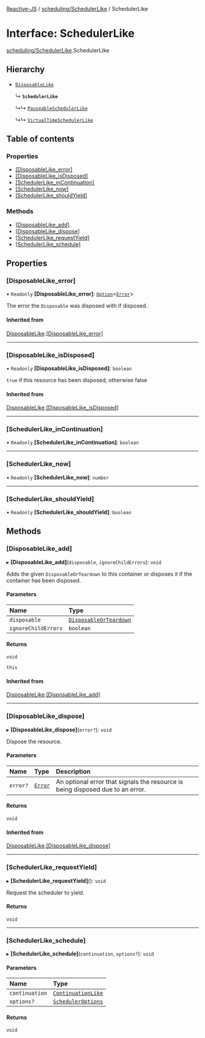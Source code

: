 [Reactive-JS](../README.md) / [scheduling/SchedulerLike](../modules/scheduling_SchedulerLike.md) / SchedulerLike

# Interface: SchedulerLike

[scheduling/SchedulerLike](../modules/scheduling_SchedulerLike.md).SchedulerLike

## Hierarchy

- [`DisposableLike`](util_DisposableLike.DisposableLike.md)

  ↳ **`SchedulerLike`**

  ↳↳ [`PauseableSchedulerLike`](scheduling_SchedulerLike.PauseableSchedulerLike.md)

  ↳↳ [`VirtualTimeSchedulerLike`](scheduling_SchedulerLike.VirtualTimeSchedulerLike.md)

## Table of contents

### Properties

- [[DisposableLike\_error]](scheduling_SchedulerLike.SchedulerLike.md#[disposablelike_error])
- [[DisposableLike\_isDisposed]](scheduling_SchedulerLike.SchedulerLike.md#[disposablelike_isdisposed])
- [[SchedulerLike\_inContinuation]](scheduling_SchedulerLike.SchedulerLike.md#[schedulerlike_incontinuation])
- [[SchedulerLike\_now]](scheduling_SchedulerLike.SchedulerLike.md#[schedulerlike_now])
- [[SchedulerLike\_shouldYield]](scheduling_SchedulerLike.SchedulerLike.md#[schedulerlike_shouldyield])

### Methods

- [[DisposableLike\_add]](scheduling_SchedulerLike.SchedulerLike.md#[disposablelike_add])
- [[DisposableLike\_dispose]](scheduling_SchedulerLike.SchedulerLike.md#[disposablelike_dispose])
- [[SchedulerLike\_requestYield]](scheduling_SchedulerLike.SchedulerLike.md#[schedulerlike_requestyield])
- [[SchedulerLike\_schedule]](scheduling_SchedulerLike.SchedulerLike.md#[schedulerlike_schedule])

## Properties

### [DisposableLike\_error]

• `Readonly` **[DisposableLike\_error]**: [`Option`](../modules/util_Option.md#option)<[`Error`](../modules/util_DisposableLike.md#error)\>

The error the `Disposable` was disposed with if disposed.

#### Inherited from

[DisposableLike](util_DisposableLike.DisposableLike.md).[[DisposableLike_error]](util_DisposableLike.DisposableLike.md#[disposablelike_error])

___

### [DisposableLike\_isDisposed]

• `Readonly` **[DisposableLike\_isDisposed]**: `boolean`

`true` if this resource has been disposed, otherwise false

#### Inherited from

[DisposableLike](util_DisposableLike.DisposableLike.md).[[DisposableLike_isDisposed]](util_DisposableLike.DisposableLike.md#[disposablelike_isdisposed])

___

### [SchedulerLike\_inContinuation]

• `Readonly` **[SchedulerLike\_inContinuation]**: `boolean`

___

### [SchedulerLike\_now]

• `Readonly` **[SchedulerLike\_now]**: `number`

___

### [SchedulerLike\_shouldYield]

• `Readonly` **[SchedulerLike\_shouldYield]**: `boolean`

## Methods

### [DisposableLike\_add]

▸ **[DisposableLike_add]**(`disposable`, `ignoreChildErrors`): `void`

Adds the given `DisposableOrTeardown` to this container or disposes it if the container has been disposed.

#### Parameters

| Name | Type |
| :------ | :------ |
| `disposable` | [`DisposableOrTeardown`](../modules/util_DisposableLike.md#disposableorteardown) |
| `ignoreChildErrors` | `boolean` |

#### Returns

`void`

`this`

#### Inherited from

[DisposableLike](util_DisposableLike.DisposableLike.md).[[DisposableLike_add]](util_DisposableLike.DisposableLike.md#[disposablelike_add])

___

### [DisposableLike\_dispose]

▸ **[DisposableLike_dispose]**(`error?`): `void`

Dispose the resource.

#### Parameters

| Name | Type | Description |
| :------ | :------ | :------ |
| `error?` | [`Error`](../modules/util_DisposableLike.md#error) | An optional error that signals the resource is being disposed due to an error. |

#### Returns

`void`

#### Inherited from

[DisposableLike](util_DisposableLike.DisposableLike.md).[[DisposableLike_dispose]](util_DisposableLike.DisposableLike.md#[disposablelike_dispose])

___

### [SchedulerLike\_requestYield]

▸ **[SchedulerLike_requestYield]**(): `void`

Request the scheduler to yield.

#### Returns

`void`

___

### [SchedulerLike\_schedule]

▸ **[SchedulerLike_schedule]**(`continuation`, `options?`): `void`

#### Parameters

| Name | Type |
| :------ | :------ |
| `continuation` | [`ContinuationLike`](scheduling_ContinuationLike.ContinuationLike.md) |
| `options?` | [`SchedulerOptions`](../modules/scheduling_SchedulerLike.md#scheduleroptions) |

#### Returns

`void`
